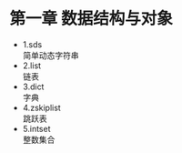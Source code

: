 # 第一章 数据结构与对象
* 1.sds <br>
简单动态字符串
* 2.list <br>
链表
* 3.dict <br>
字典
* 4.zskiplist <br>
跳跃表
* 5.intset <br>
整数集合